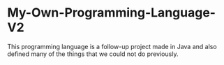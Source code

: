 # My-Own-Programming-Language-V2
This programming language is a follow-up project made in Java and also defined many of the things that we could not do previously.
